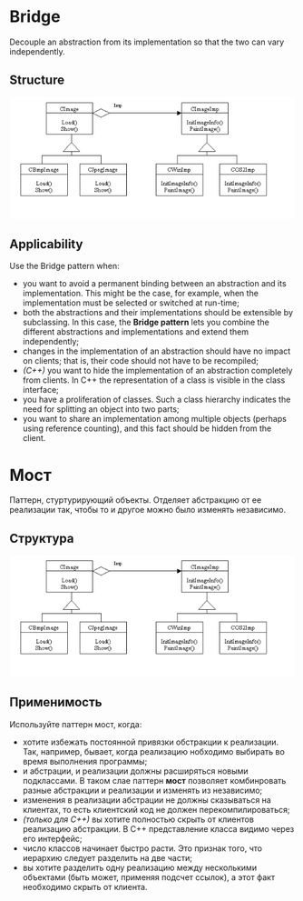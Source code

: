 Bridge
======
Decouple an abstraction from its implementation so that the two can vary independently.

Structure
---------
<img src="image.png" />

Applicability
-------------
Use the Bridge pattern when:
* you want to avoid a permanent binding between an abstraction and its implementation. This might be the case, for example, when the implementation must be selected or switched at run-time;
* both the abstractions and their implementations should be extensible by subclassing. In this case, the **Bridge pattern** lets you combine the different abstractions and implementations and extend them independently;
* changes in the implementation of an abstraction should have no impact on clients; that is, their code should not have to be recompiled;
* *(C++)* you want to hide the implementation of an abstraction completely from clients. In C++ the representation of a class is visible in the class interface;
* you have a proliferation of classes. Such a class hierarchy indicates the need for splitting an object into two parts;
* you want to share an implementation among multiple objects (perhaps using reference counting), and this fact should be hidden from the client.

Мост
====
Паттерн, стуртурирующий объекты. Отделяет абстракцию от ее реализации так, чтобы то и другое можно было изменять независимо.

Структура
---------
<img src="image.png" />

Применимость
------------
Используйте паттерн мост, когда:
* хотите избежать постоянной привязки обстракции к реализации. Так, например, бывает, когда реализацию нобходимо выбирать во время выполнения программы;
* и абстрации, и реализации должны расширяться новыми подклассами. В таком слае паттерн **мост** позволяет комбинровать разные абстракции и реализации и изменять из независимо;
* изменения в реализации абстрации не должны сказываться на клиентах, то есть клиентский код не должен перекомпилироваться;
* *(только для С++)* вы хотите полностью скрыть от клиентов реализацию абстракции. В С++ представление класса видимо через его интерфейс;
* число классов начинает быстро расти. Это признак того, что иерархию следует разделить на две части;
* вы хотите разделить одну реализацию между несколькими объектами (быть может, применяя подсчет ссылок), а этот факт необходимо скрыть от клиента.